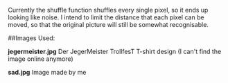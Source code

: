 Currently the shuffle function shuffles every single pixel, so it ends up looking like noise. I intend to limit the distance that each pixel can be moved, so that the original picture will still be somewhat recognisable.

##Images Used:

**jegermeister.jpg** Der JegerMeister TrollfesT T-shirt design (I can't find the image online anymore)

**sad.jpg** Image made by me
